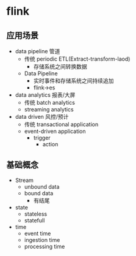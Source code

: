 # flink
## 应用场景
- data pipeline 管道
  - 传统 periodic ETL(Extract-transform-laod)
    - 存储系统之间转换数据
  - Data Pipeline
    - 实时事件和存储系统之间持续追加
    - flink->es
- data analytics 报表/大屏
  - 传统 batch analytics
  - streaming analytics
- data driven  风控/预计
  - 传统 transactional application
  - event-driven application
    - trigger
      - action
## 基础概念
- Stream
  - unbound data
  - bound data
    - 有结尾
- state
  - stateless
  - statefull
- time
  - event time
  - ingestion time
  - processing time

